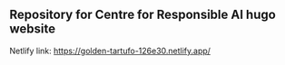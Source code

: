 ## Repository for Centre for Responsible AI hugo website

Netlify link: https://golden-tartufo-126e30.netlify.app/
